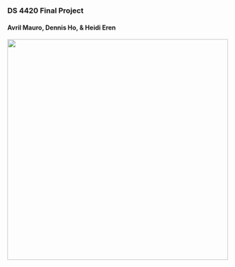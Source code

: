 ### DS 4420 Final Project
#### Avril Mauro, Dennis Ho, & Heidi Eren

<img src="https://i.ibb.co/r20Z71WQ/FINAL-PROJECT-2.png" width=500>

